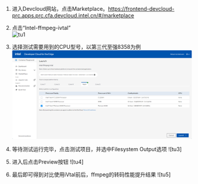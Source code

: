1. 进入Devcloud网站，点击Marketplace。https://frontend-devcloud-prc.apps.prc.cfa.devcloud.intel.cn/#/marketplace  

2. 点击“Intel-ffmpeg-ivtal”  
![tu1](https://github.com/jianmo6666/Devcloud-Guide/assets/68412698/a5563946-7ed1-45af-83e6-2c041a8df279)

3. 选择测试需要用到的CPU型号，以第三代至强8358为例 
![图2](https://github.com/jianmo6666/Devcloud-Guide/blob/main/images/6d779ba4097fc1bd7554b30b48f9713.png?raw=true)

4. 等待测试运行完毕，点击测试项目，并选中Filesystem Output选项
![tu3]

5. 进入后点击Preview按钮
![tu4]

6. 最后即可得到对比使用iVtal前后，ffmpeg的转码性能提升结果
![tu5]

